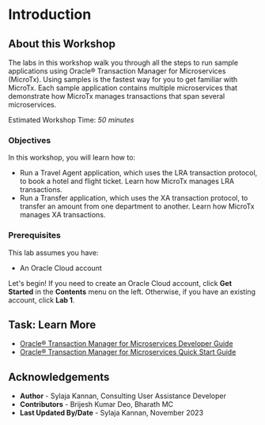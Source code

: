 # Introduction

## About this Workshop

The labs in this workshop walk you through all the steps to run sample applications using Oracle® Transaction Manager for Microservices (MicroTx). Using samples is the fastest way for you to get familiar with MicroTx. Each sample application contains multiple microservices that demonstrate how MicroTx manages transactions that span several microservices.

Estimated Workshop Time: *50 minutes*

### Objectives

In this workshop, you will learn how to:

* Run a Travel Agent application, which uses the LRA transaction protocol, to book a hotel and flight ticket. Learn how MicroTx manages LRA transactions.
* Run a Transfer application, which uses the XA transaction protocol, to transfer an amount from one department to another. Learn how MicroTx manages XA transactions.

### Prerequisites

This lab assumes you have:
- An Oracle Cloud account

Let's begin! If you need to create an Oracle Cloud account, click **Get Started** in the **Contents** menu on the left. Otherwise, if you have an existing account, click **Lab 1**.

## Task: Learn More

* [Oracle® Transaction Manager for Microservices Developer Guide](http://docs.oracle.com/en/database/oracle/transaction-manager-for-microservices/23.4.1/tmmdg/index.html)
* [Oracle® Transaction Manager for Microservices Quick Start Guide](http://docs.oracle.com/en/database/oracle/transaction-manager-for-microservices/23.4.1/tmmqs/index.html)

## Acknowledgements

* **Author** - Sylaja Kannan, Consulting User Assistance Developer
* **Contributors** - Brijesh Kumar Deo, Bharath MC
* **Last Updated By/Date** - Sylaja Kannan, November 2023
